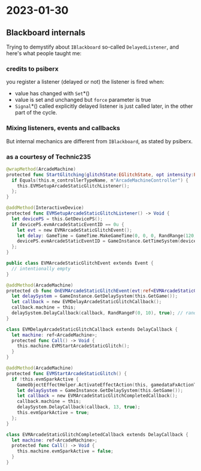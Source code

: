 # 2023-01-30

## Blackboard internals

Trying to demystify about `IBlackboard` so-called `DelayedListener`, and here's what people taught me:

### credits to psiberx

you register a listener (delayed or not)
the listener is fired when:
- value has changed with `Set`*()
- value is set and unchanged but `force` parameter is true
- `Signal`*() called explicitly
delayed listener is just called later, in the other part of the cycle.

### Mixing listeners, events and callbacks

But internal mechanics are different from `IBlackboard`, as stated by psiberx.

### as a courtesy of Technic235

```swift
@wrapMethod(ArcadeMachine)
protected func StartGlitching(glitchState:EGlitchState, opt intensity:Float) -> Void {
  if Equals(this.m_controllerTypeName, n"ArcadeMachineController") {
    this.EVMSetupArcadeStaticGlitchListener();
  };
}

@addMethod(InteractiveDevice)
protected func EVMSetupArcadeStaticGlitchListener() -> Void {
  let devicePS = this.GetDevicePS();
  if devicePS.evmArcadeStaticEventID == 0u {
    let evt = new EVMArcadeStaticGlitchEvent();
    let delay: GameTime = GameTime.MakeGameTime(0, 0, 0, RandRange(120, 301)); // days, hours, opt minutes, opt seconds
    devicePS.evmArcadeStaticEventID = GameInstance.GetTimeSystem(devicePS.GetGameInstance()).RegisterDelayedListener(this, evt, delay, -1);
  };
}

public class EVMArcadeStaticGlitchEvent extends Event {
  // intentionally empty
}

@addMethod(ArcadeMachine)
protected cb func OnEVMArcadeStaticGlitchEvent(evt:ref<EVMArcadeStaticGlitchEvent>) {
  let delaySystem = GameInstance.GetDelaySystem(this.GetGame());
  let callback = new EVMDelayArcadeStaticGlitchCallback();
  callback.machine = this;
  delaySystem.DelayCallback(callback, RandRangeF(0, 10), true); // randomize start times
}

class EVMDelayArcadeStaticGlitchCallback extends DelayCallback {
  let machine: ref<ArcadeMachine>;
  protected func Call() -> Void {
    this.machine.EVMStartArcadeStaticGlitch();
  }
}

@addMethod(ArcadeMachine)
protected func EVMStartArcadeStaticGlitch() {
  if !this.evmSparkActive {
    GameObjectEffectHelper.ActivateEffectAction(this, gamedataFxActionType.Start, n"hack_fx");
    let delaySystem = GameInstance.GetDelaySystem(this.GetGame());
    let callback = new EVMArcadeStaticGlitchCompletedCallback();
    callback.machine = this;
    delaySystem.DelayCallback(callback, 13, true);
    this.evmSparkActive = true;
  };
}

class EVMArcadeStaticGlitchCompletedCallback extends DelayCallback {
  let machine: ref<ArcadeMachine>;
  protected func Call() -> Void {
    this.machine.evmSparkActive = false;
  }
}
```